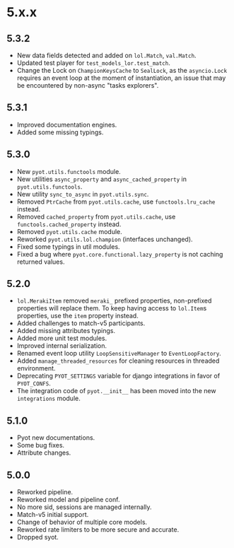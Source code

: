 # 5.x.x

## 5.3.2

- New data fields detected and added on `lol.Match`, `val.Match`.
- Updated test player for `test_models_lor.test_match`.
- Change the Lock on `ChampionKeysCache` to `SealLock`, as the `asyncio.Lock` requires an event loop at the moment of instantiation, an issue that may be encountered by non-async "tasks explorers".

## 5.3.1

- Improved documentation engines.
- Added some missing typings.

## 5.3.0

- New `pyot.utils.functools` module.
- New utilities `async_property` and `async_cached_property` in `pyot.utils.functools`.
- New utility `sync_to_async` in `pyot.utils.sync`.
- Removed `PtrCache` from `pyot.utils.cache`, use `functools.lru_cache` instead.
- Removed `cached_property` from `pyot.utils.cache`, use `functools.cached_property` instead.
- Removed `pyot.utils.cache` module.
- Reworked `pyot.utils.lol.champion` (interfaces unchanged).
- Fixed some typings in util modules.
- Fixed a bug where `pyot.core.functional.lazy_property` is not caching returned values.

## 5.2.0

- `lol.MerakiItem` removed `meraki_` prefixed properties, non-prefixed properties will replace them. To keep having access to `lol.Item`s properties, use the `item` property instead.
- Added challenges to match-v5 participants.
- Added missing attributes typings.
- Added more unit test modules.
- Improved internal serialization.
- Renamed event loop utility `LoopSensitiveManager` to `EventLoopFactory`.
- Added `manage_threaded_resources` for cleaning resources in threaded environment.
- Deprecating `PYOT_SETTINGS` variable for django integrations in favor of `PYOT_CONFS`.
- The integration code of `pyot.__init__` has been moved into the new `integrations` module.

## 5.1.0

- Pyot new documentations.
- Some bug fixes.
- Attribute changes.

## 5.0.0

- Reworked pipeline.
- Reworked model and pipeline conf.
- No more sid, sessions are managed internally.
- Match-v5 initial support.
- Change of behavior of multiple core models.
- Reworked rate limiters to be more secure and accurate.
- Dropped syot.
